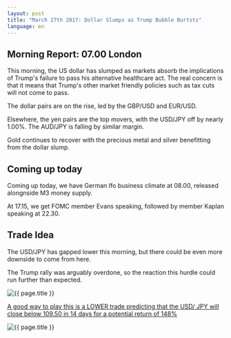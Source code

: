 ```yaml
---
layout: post
title: "March 27th 2017: Dollar Slumps as Trump Bubble Burtsts"
language: en
---
```

## Morning Report: 07.00 London

This morning, the US dollar has slumped as markets absorb the implications of Trump's failure to pass his alternative healthcare act. The real concern is that it means that Trump's other market friendly policies such as tax cuts will not come to pass. 

The dollar pairs are on the rise, led by the GBP/USD and EUR/USD.

Elsewhere, the yen pairs are the top movers, with the USD/JPY off by nearly 1.00%. The AUD/JPY is falling by similar margin. 

Gold continues to recover with the precious metal and silver benefitting from the dollar slump.


## Coming up today

Coming up today, we have German Ifo business climate at 08.00, released alongnside M3 money supply. 

At 17.15, we get FOMC member Evans speaking, followed by member Kaplan speaking at 22.30.


## Trade Idea

The USD/JPY has gapped lower this morning, but there could be even more downside to come from here. 

The Trump rally was arguably overdone, so the reaction this hurdle could run further than expected.


<img class="post-image" src="{{ site.url }}/images/2017-03-27_07-39-15.jpg" alt="{{ page.title }}" title="{{ page.title }}">

<a href="%LINK%%?currency=GBP&market=forex&underlying=frxUSDJPY&formname=higherlower&duration_amount=14&duration_units=d&amount=10&amount_type=payout&expiry_type=duration&barrier=109.50" target="_blank">A good way to play this is a LOWER trade predicting that the USD/ JPY will close below 109.50 in 14 days for a potential return of 148%</a>

<img class="post-image" src="{{ site.url }}/images/2017-03-27_07-41-34.jpg" alt="{{ page.title }}" title="{{ page.title }}">